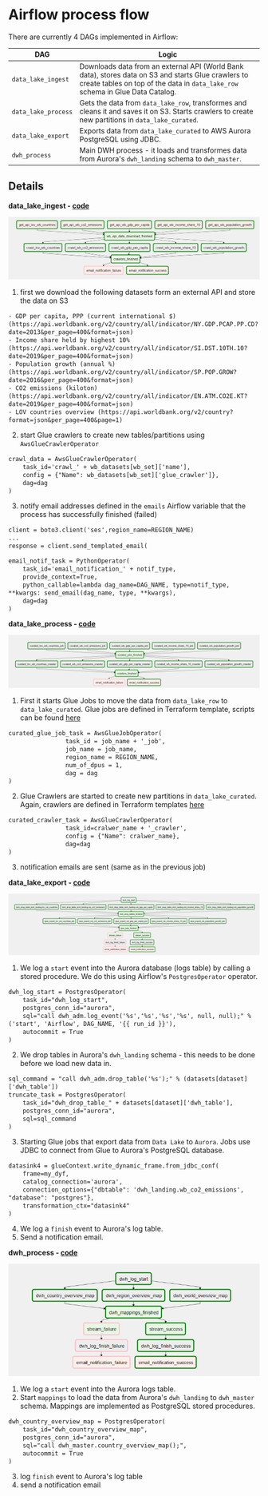# Airflow process flow

There are currently 4 DAGs implemented in Airflow:

|  DAG | Logic |
|---|---|
| `data_lake_ingest`  | Downloads data from an external API (World Bank data), stores data on S3 and starts Glue crawlers to create tables on top of the data in `data_lake_row` schema in Glue Data Catalog. | 
| `data_lake_process` | Gets the data from `data_lake_row`, transformes and cleans it and saves it on S3. Starts crawlers to create new partitions in `data_lake_curated`.  | 
| `data_lake_export`  | Exports data from `data_lake_curated` to AWS Aurora PostgreSQL using JDBC. | 
| `dwh_process`  | Main DWH process - it loads and transformes data from Aurora's `dwh_landing` schema to `dwh_master`. | 


## Details

**data_lake_ingest - [code](../data_platform/airflow/dags/data_lake_ingest.py)**

![data_lake_ingest](img/dags/data_lake_ingest.PNG "data_lake_ingest")

1. first we download the following datasets form an external API and store the data on S3

```
- GDP per capita, PPP (current international $) (https://api.worldbank.org/v2/country/all/indicator/NY.GDP.PCAP.PP.CD?date=2013&per_page=400&format=json)
- Income share held by highest 10% (https://api.worldbank.org/v2/country/all/indicator/SI.DST.10TH.10?date=2019&per_page=400&format=json)
- Population growth (annual %) (https://api.worldbank.org/v2/country/all/indicator/SP.POP.GROW?date=2016&per_page=400&format=json)
- CO2 emissions (kiloton) (https://api.worldbank.org/v2/country/all/indicator/EN.ATM.CO2E.KT?date=2019&per_page=400&format=json)
- LOV countries overview (https://api.worldbank.org/v2/country?format=json&per_page=400&page=1)
```

2. start Glue crawlers to create new tables/partitions using `AwsGlueCrawlerOperator`

```
crawl_data = AwsGlueCrawlerOperator(
    task_id='crawl_' + wb_datasets[wb_set]['name'],
    config = {"Name": wb_datasets[wb_set]['glue_crawler']},
    dag=dag
)
```

3. notify email addresses defined in the `emails` Airflow variable that the process has successfully finished (failed)

```
client = boto3.client('ses',region_name=REGION_NAME)
...
response = client.send_templated_email(
```

```
email_notif_task = PythonOperator(
    task_id='email_notification_' + notif_type,
    provide_context=True,
    python_callable=lambda dag_name=DAG_NAME, type=notif_type, **kwargs: send_email(dag_name, type, **kwargs),
    dag=dag
)
```

**data_lake_process - [code](../data_platform/airflow/dags/data_lake_process.py)**

![data_lake_process](img/dags/data_lake_process.PNG "data_lake_process")

1. First it starts Glue Jobs to move the data from `data_lake_row` to `data_lake_curated`. Glue jobs are defined in Terraform template, scripts can be found [here](../data_platform/data_lake/glue_jobs/curated/)

```
curated_glue_job_task = AwsGlueJobOperator(
                task_id = job_name + '_job',
                job_name = job_name,
                region_name = REGION_NAME,
                num_of_dpus = 1,
                dag = dag
)
```

2. Glue Crawlers are started to create new partitions in `data_lake_curated`. Again, crawlers are defined in Terraform templates [here](../data_platform/data_lake/crawlers/)

```
curated_crawler_task = AwsGlueCrawlerOperator(
                task_id=cralwer_name + '_crawler',
                config = {"Name": cralwer_name},
                dag=dag
)
```

3. notification emails are sent (same as in the previous job)


**data_lake_export - [code](../data_platform/airflow/dags/data_lake_export.py)**

![data_lake_export](img/dags/data_lake_export.PNG "data_lake_export")

1. We log a `start` event into the Aurora database (logs table) by calling a stored procedure. We do this using Airflow's `PostgresOperator` operator.

```
dwh_log_start = PostgresOperator(
    task_id="dwh_log_start",
    postgres_conn_id="aurora",
    sql="call dwh_adm.log_event('%s','%s','%s','%s', null, null);" % ('start', 'Airflow', DAG_NAME, '{{ run_id }}'),
    autocommit = True
)
```

2. We drop tables in Aurora's `dwh_landing` schema - this needs to be done before we load new data in.

```
sql_command = "call dwh_adm.drop_table('%s');" % (datasets[dataset]['dwh_table'])
truncate_task = PostgresOperator(
    task_id="dwh_drop_table_" + datasets[dataset]['dwh_table'],
    postgres_conn_id="aurora",
    sql=sql_command
)
```

3. Starting Glue jobs that export data from `Data Lake` to `Aurora`. Jobs use JDBC to connect from Glue to Aurora's PostgreSQL database.

```
datasink4 = glueContext.write_dynamic_frame.from_jdbc_conf(
    frame=my_dyf,
    catalog_connection='aurora',
    connection_options={"dbtable": 'dwh_landing.wb_co2_emissions', "database": "postgres"},
    transformation_ctx="datasink4"
)
```

4. We log a `finish` event to Aurora's log table.
5. Send a notification email.

**dwh_process - [code](../data_platform/airflow/dags/dwh_process.py)**

![dwh_process](img/dags/dwh_process.PNG "dwh_process")

1. We log a `start` event into the Aurora logs table.
2. Start `mappings` to load the data from Aurora's `dwh_landing` to `dwh_master` schema. Mappings are implemented as PostgreSQL stored procedures.

```
dwh_country_overview_map = PostgresOperator(
    task_id="dwh_country_overview_map",
    postgres_conn_id="aurora",
    sql="call dwh_master.country_overview_map();",
    autocommit = True
)
```

3. log `finish` event to Aurora's log table
4. send a notification email